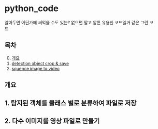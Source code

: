# python_code
알아두면 어딘가에 써먹을 수도 있는? 없으면 말고 
암튼 유용한 코드일거 같은 그런 코드


## 목차
0. [개요](#개요)
1. [detection object crop & save](#1.-탐지된-객체를-클래스-별로-분류하여-파일로-저장)
2. [squence image to video](#2.-다수-이미지를-영상-파일로-만들기)



## 개요


## 1. 탐지된 객체를 클래스 별로 분류하여 파일로 저장

## 2. 다수 이미지를 영상 파일로 만들기